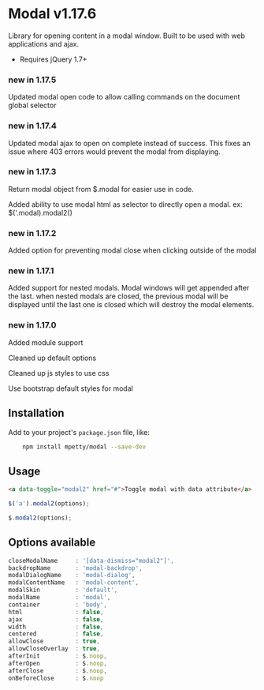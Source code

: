# Modal v1.17.6

Library for opening content in a modal window. Built to be used with web applications and ajax.

- Requires jQuery 1.7+

### new in 1.17.5

Updated modal open code to allow calling commands on the document global selector

### new in 1.17.4

Updated modal ajax to open on complete instead of success. This fixes an issue where 403 errors would prevent the modal from displaying.

### new in 1.17.3

Return modal object from $.modal for easier use in code.

Added ability to use modal html as selector to directly open a modal. ex: $('.modal).modal2()

### new in 1.17.2

Added option for preventing modal close when clicking outside of the modal

### new in 1.17.1

Added support for nested modals. Modal windows will get appended after the last. when nested modals are closed, the previous modal will be displayed until the last one is closed which will destroy the modal elements.

### new in 1.17.0

Added module support

Cleaned up default options

Cleaned up js styles to use css

Use bootstrap default styles for modal

## Installation

Add to your project's `package.json` file, like:

```bash
    npm install mpetty/modal --save-dev
```

## Usage

```html
<a data-toggle="modal2" href="#">Toggle modal with data attribute</a>
```

```javascript
$('a').modal2(options);
```

```javascript
$.modal2(options);
```

## Options available

```javascript
closeModalName     : '[data-dismiss="modal2"]',
backdropName       : 'modal-backdrop',
modalDialogName    : 'modal-dialog',
modalContentName   : 'modal-content',
modalSkin          : 'default',
modalName          : 'modal',
container          : 'body',
html               : false,
ajax               : false,
width              : false,
centered           : false,
allowClose         : true,
allowCloseOverlay  : true,
afterInit          : $.noop,
afterOpen          : $.noop,
afterClose         : $.noop,
onBeforeClose      : $.noop
```
